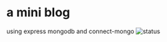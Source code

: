 # a mini blog 

using express mongodb and connect-mongo
![status](https://www.codeship.io/projects/a0698760-1d01-0131-4114-2e26d21abb16/status)
